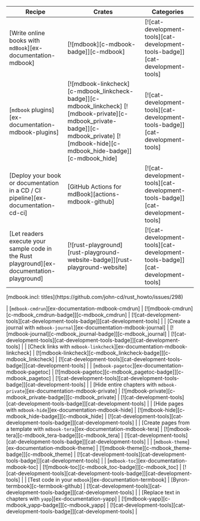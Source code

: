 | Recipe | Crates | Categories |
|--------|--------|------------|
| [Write online books with `mdBook`][ex-documentation-mdbook] | [![mdbook][c-mdbook-badge]][c-mdbook] | [![cat-development-tools][cat-development-tools-badge]][cat-development-tools] |
| [`mdbook` plugins][ex-documentation-mdbook-plugins] | [![mdbook-linkcheck][c-mdbook_linkcheck-badge]][c-mdbook_linkcheck] [![mdbook-private][c-mdbook_private-badge]][c-mdbook_private] [![mdbook-hide][c-mdbook_hide-badge]][c-mdbook_hide] | [![cat-development-tools][cat-development-tools-badge]][cat-development-tools] |
| [Deploy your book or documentation in a CD / CI pipeline][ex-documentation-cd-ci] | [GitHub Actions for mdBook][actions-mdbook-github] | [![cat-development-tools][cat-development-tools-badge]][cat-development-tools] |
| [Let readers execute your sample code in the Rust playground][ex-documentation-playground] | [![rust-playground][rust-playground-website-badge]][rust-playground-website] | [![cat-development-tools][cat-development-tools-badge]][cat-development-tools] |

<div class="hidden">
[mdbook.incl: titles](https://github.com/john-cd/rust_howto/issues/298)

| [`mdbook-cmdrun`][ex-documentation-mdbook-cmdrun] | [![mdbook-cmdrun][c-mdbook_cmdrun-badge]][c-mdbook_cmdrun] | [![cat-development-tools][cat-development-tools-badge]][cat-development-tools] |
| [Create a journal with `mdbook-journal`][ex-documentation-mdbook-journal] | [![mdbook-journal][c-mdbook_journal-badge]][c-mdbook_journal] | [![cat-development-tools][cat-development-tools-badge]][cat-development-tools] |
| [Check links with `mdbook-linkcheck`][ex-documentation-mdbook-linkcheck] | [![mdbook-linkcheck][c-mdbook_linkcheck-badge]][c-mdbook_linkcheck] | [![cat-development-tools][cat-development-tools-badge]][cat-development-tools] |
| [`mdbook-pagetoc`][ex-documentation-mdbook-pagetoc] | [![mdbook-pagetoc][c-mdbook_pagetoc-badge]][c-mdbook_pagetoc] | [![cat-development-tools][cat-development-tools-badge]][cat-development-tools] |
| [Hide entire chapters with `mdbook-private`][ex-documentation-mdbook-private] | [![mdbook-private][c-mdbook_private-badge]][c-mdbook_private] | [![cat-development-tools][cat-development-tools-badge]][cat-development-tools] |
| [Hide pages with `mdbook-hide`][ex-documentation-mdbook-hide] | [![mdbook-hide][c-mdbook_hide-badge]][c-mdbook_hide] | [![cat-development-tools][cat-development-tools-badge]][cat-development-tools] |
| [Create pages from a template with `mdbook-tera`][ex-documentation-mdbook-tera] | [![mdbook-tera][c-mdbook_tera-badge]][c-mdbook_tera] | [![cat-development-tools][cat-development-tools-badge]][cat-development-tools] |
| [`mdbook-theme`][ex-documentation-mdbook-theme] | [![mdbook-theme][c-mdbook_theme-badge]][c-mdbook_theme] | [![cat-development-tools][cat-development-tools-badge]][cat-development-tools] |
| [`mdbook-toc`][ex-documentation-mdbook-toc] | [![mdbook-toc][c-mdbook_toc-badge]][c-mdbook_toc] | [![cat-development-tools][cat-development-tools-badge]][cat-development-tools] |
| [Test code in your `mdbook`][ex-documentation-termbook] | [Byron-termbook][c-termbook-github] | [![cat-development-tools][cat-development-tools-badge]][cat-development-tools] |
| [Replace text in chapters with `yapp`][ex-documentation-yapp] | [![mdbook-yapp][c-mdbook_yapp-badge]][c-mdbook_yapp] | [![cat-development-tools][cat-development-tools-badge]][cat-development-tools] |

</div>
